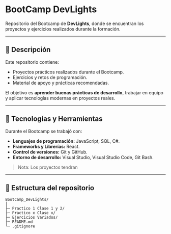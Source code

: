 # BootCamp DevLights

Repositorio del Bootcamp de **DevLights**, donde se encuentran los proyectos y ejercicios realizados durante la formación.

---

## 📝 Descripción

Este repositorio contiene:

- Proyectos prácticos realizados durante el Bootcamp.
- Ejercicios y retos de programación.
- Material de apoyo y prácticas recomendadas.

El objetivo es **aprender buenas prácticas de desarrollo**, trabajar en equipo y aplicar tecnologías modernas en proyectos reales.

---

## 🚀 Tecnologías y Herramientas

Durante el Bootcamp se trabajó con:

- **Lenguajes de programación:** JavaScript, SQL, C#.
- **Frameworks y Librerías:**  React.
- **Control de versiones:** Git y GitHub.
- **Entorno de desarrollo:** Visual Studio, Visual Studio Code, Git Bash.

> Nota: Los proyectos tendran 

---

## 📂 Estructura del repositorio

```text
BootCamp_DevLights/
│
├─ Practico 1 Clase 1 y 2/
├─ Practico x Clase x/
├─ Ejercicios Variados/
├─ README.md
└─ .gitignore
